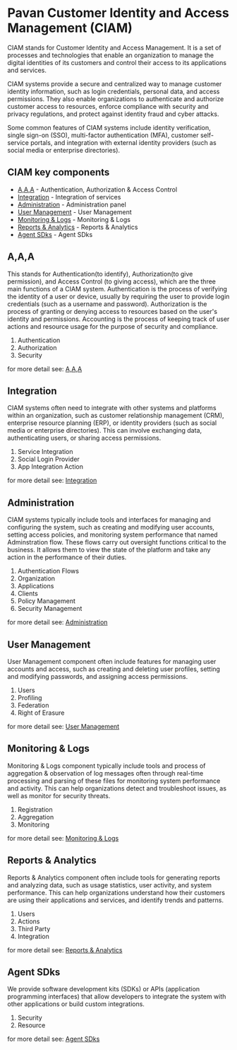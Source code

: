 # Pavan Customer Identity and Access Management (CIAM)

CIAM stands for Customer Identity and Access Management. It is a set of processes and technologies that enable an organization to manage the digital identities of its customers and control their access to its applications and services.

CIAM systems provide a secure and centralized way to manage customer identity information, such as login credentials, personal data, and access permissions. They also enable organizations to authenticate and authorize customer access to resources, enforce compliance with security and privacy regulations, and protect against identity fraud and cyber attacks.

Some common features of CIAM systems include identity verification, single sign-on (SSO), multi-factor authentication (MFA), customer self-service portals, and integration with external identity providers (such as social media or enterprise directories).

## <a name="CIAM"></a> CIAM key components 

- [A,A,A](#aaa) - Authentication, Authorization & Access Control
- [Integration](#integration) - Integration of services
- [Administration](#administration) - Administration panel
- [User Management](#user-management) - User Management
- [Monitoring & Logs](#monitoring-logs) - Monitoring & Logs
- [Reports & Analytics](#reports-analytics) - Reports & Analytics
- [Agent SDks](#agent-sdks) - Agent SDks

## <a name="aaa"></a> A,A,A
This stands for Authentication(to identify), Authorization(to give permission), and Access Control (to giving access), which are the three main functions of a CIAM system. Authentication is the process of verifying the identity of a user or device, usually by requiring the user to provide login credentials (such as a username and password). Authorization is the process of granting or denying access to resources based on the user's identity and permissions. Accounting is the process of keeping track of user actions and resource usage for the purpose of security and compliance.

1. Authentication
2. Authorization
3. Security

for more detail see:
[A,A,A](/ciam/components/aaa.md)

## <a name="integration"></a> Integration
CIAM systems often need to integrate with other systems and platforms within an organization, such as customer relationship management (CRM), enterprise resource planning (ERP), or identity providers (such as social media or enterprise directories). This can involve exchanging data, authenticating users, or sharing access permissions.

1. Service Integration
2. Social Login Provider
3. App Integration Action

for more detail see:
[Integration](/ciam/components/integration.md)

## <a name="administration"></a> Administration
CIAM systems typically include tools and interfaces for managing and configuring the system, such as creating and modifying user accounts, setting access policies, and monitoring system performance that named Adminstration flow. 
These flows carry out oversight functions critical to the business. It allows them to view the state of the platform and take any action in the performance of their duties.

1. Authentication Flows
2. Organization
3. Applications
4. Clients
5. Policy Management
6. Security Management

for more detail see:
[Administration](/ciam/components/administration.md)

## <a name="user-management"></a> User Management
User Management component often include features for managing user accounts and access, such as creating and deleting user profiles, setting and modifying passwords, and assigning access permissions.

1. Users
2. Profiling
3. Federation
4. Right of Erasure

for more detail see:
[User Management](/ciam/components/user-management.md)

## <a name="monitoring-logs"></a> Monitoring & Logs
Monitoring & Logs component typically include tools and process of aggregation & observation of log messages 
often through real-time processing and parsing of these files 
for monitoring system performance and activity. 
This can help organizations detect and troubleshoot issues, 
as well as monitor for security threats.

1. Registration
2. Aggregation
3. Monitoring

for more detail see:
[Monitoring & Logs](/ciam/components/monitoring-logs.md)

## <a name="reports-analytics"></a> Reports & Analytics

Reports & Analytics component often include tools for generating reports and analyzing data, such as usage statistics, user activity, and system performance. This can help organizations understand how their customers are using their applications and services, and identify trends and patterns.

1. Users
2. Actions
3. Third Party
4. Integration

for more detail see:
[Reports & Analytics](/ciam/components/reports-analytics.md)

## <a name="agent-sdks"></a> Agent SDks
We provide software development kits (SDKs) or APIs (application programming interfaces) that allow 
developers to integrate the system with other applications or build custom integrations. 

1. Security
2. Resource

for more detail see:
[Agent SDks](/ciam/components/agent-sdks.md)